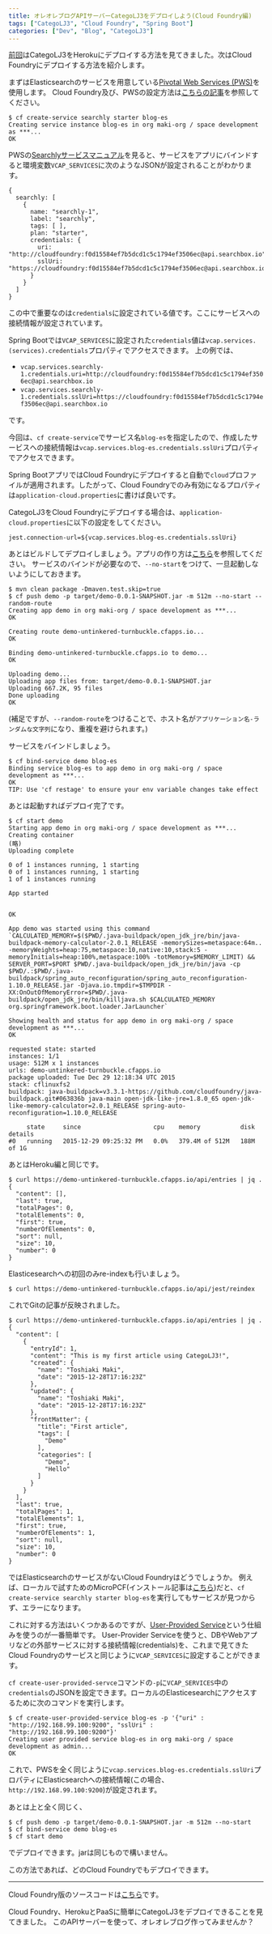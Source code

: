 ```yaml
---
title: オレオレブログAPIサーバーCategoLJ3をデプロイしよう(Cloud Foundry編)
tags: ["CategoLJ3", "Cloud Foundry", "Spring Boot"]
categories: ["Dev", "Blog", "CategoLJ3"]
---
```


[前回](https://blog.ik.am/entries/365)はCategoLJ3をHerokuにデプロイする方法を見てきました。次はCloud Foundryにデプロイする方法を紹介します。

まずはElasticsearchのサービスを用意している[Pivotal Web Services (PWS)](https://run.pivotal.io/)を使用します。
Cloud Foundry及び、PWSの設定方法は[こちらの記事](https://blog.ik.am/entries/359)を参照してください。


	$ cf create-service searchly starter blog-es
	Creating service instance blog-es in org maki-org / space development as ***...
	OK

PWSの[Searchlyサービスマニュアル](http://docs.run.pivotal.io/marketplace/services/searchly.html)を見ると、サービスをアプリにバインドすると環境変数`VCAP_SERVICES`に次のようなJSONが設定されることがわかります。

	{
	  searchly: [
	    {
	      name: "searchly-1",
	      label: "searchly",
	      tags: [ ],
	      plan: "starter",
	      credentials: {
	        uri: "http://cloudfoundry:f0d15584ef7b5dcd1c5c1794ef3506ec@api.searchbox.io",
	        sslUri: "https://cloudfoundry:f0d15584ef7b5dcd1c5c1794ef3506ec@api.searchbox.io"
	      }
	    }
	  ]
	}

この中で重要なのは`credentials`に設定されている値です。ここにサービスへの接続情報が設定されています。

Spring Bootでは`VCAP_SERVICES`に設定された`credentials`値は`vcap.services.(services).credentials`プロパティでアクセスできます。
上の例では、

* `vcap.services.searchly-1.credentials.uri=http://cloudfoundry:f0d15584ef7b5dcd1c5c1794ef3506ec@api.searchbox.io`
* `vcap.services.searchly-1.credentials.sslUri=https://cloudfoundry:f0d15584ef7b5dcd1c5c1794ef3506ec@api.searchbox.io`

です。

今回は、`cf create-service`でサービス名`blog-es`を指定したので、作成したサービスへの接続情報は`vcap.services.blog-es.credentials.sslUri`プロパティでアクセスできます。

Spring BootアプリではCloud Foundryにデプロイすると自動で`cloud`プロファイルが適用されます。したがって、Cloud Foundryでのみ有効になるプロパティは`application-cloud.properties`に書けば良いです。

CategoLJ3をCloud Foundryにデプロイする場合は、`application-cloud.properties`に以下の設定をしてください。

	jest.connection-url=${vcap.services.blog-es.credentials.sslUri}

あとはビルドしてデプロイしましょう。アプリの作り方は[こちら](https://blog.ik.am/entries/364)を参照してください。
サービスのバインドが必要なので、`--no-start`をつけて、一旦起動しないようにしておきます。

	$ mvn clean package -Dmaven.test.skip=true
	$ cf push demo -p target/demo-0.0.1-SNAPSHOT.jar -m 512m --no-start --random-route
	Creating app demo in org maki-org / space development as ***...
	OK
	
	Creating route demo-untinkered-turnbuckle.cfapps.io...
	OK
	
	Binding demo-untinkered-turnbuckle.cfapps.io to demo...
	OK
	
	Uploading demo...
	Uploading app files from: target/demo-0.0.1-SNAPSHOT.jar
	Uploading 667.2K, 95 files
	Done uploading               
	OK

(補足ですが、`--random-route`をつけることで、ホスト名が`アプリケーション名-ランダムな文字列`になり、重複を避けられます。)

サービスをバインドしましょう。
	
	$ cf bind-service demo blog-es
	Binding service blog-es to app demo in org maki-org / space development as ***...
	OK
	TIP: Use 'cf restage' to ensure your env variable changes take effect
	
あとは起動すればデプロイ完了です。

	$ cf start demo
	Starting app demo in org maki-org / space development as ***...
	Creating container
	(略)
	Uploading complete
	
	0 of 1 instances running, 1 starting
	0 of 1 instances running, 1 starting
	1 of 1 instances running
	
	App started
	
	
	OK
	
	App demo was started using this command `CALCULATED_MEMORY=$($PWD/.java-buildpack/open_jdk_jre/bin/java-buildpack-memory-calculator-2.0.1_RELEASE -memorySizes=metaspace:64m.. -memoryWeights=heap:75,metaspace:10,native:10,stack:5 -memoryInitials=heap:100%,metaspace:100% -totMemory=$MEMORY_LIMIT) && SERVER_PORT=$PORT $PWD/.java-buildpack/open_jdk_jre/bin/java -cp $PWD/.:$PWD/.java-buildpack/spring_auto_reconfiguration/spring_auto_reconfiguration-1.10.0_RELEASE.jar -Djava.io.tmpdir=$TMPDIR -XX:OnOutOfMemoryError=$PWD/.java-buildpack/open_jdk_jre/bin/killjava.sh $CALCULATED_MEMORY org.springframework.boot.loader.JarLauncher`
	
	Showing health and status for app demo in org maki-org / space development as ***...
	OK
	
	requested state: started
	instances: 1/1
	usage: 512M x 1 instances
	urls: demo-untinkered-turnbuckle.cfapps.io
	package uploaded: Tue Dec 29 12:18:34 UTC 2015
	stack: cflinuxfs2
	buildpack: java-buildpack=v3.3.1-https://github.com/cloudfoundry/java-buildpack.git#063836b java-main open-jdk-like-jre=1.8.0_65 open-jdk-like-memory-calculator=2.0.1_RELEASE spring-auto-reconfiguration=1.10.0_RELEASE
	
	     state     since                    cpu    memory           disk         details   
	#0   running   2015-12-29 09:25:32 PM   0.0%   379.4M of 512M   188M of 1G 

あとはHeroku編と同じです。

	$ curl https://demo-untinkered-turnbuckle.cfapps.io/api/entries | jq .
	{
	  "content": [],
	  "last": true,
	  "totalPages": 0,
	  "totalElements": 0,
	  "first": true,
	  "numberOfElements": 0,
	  "sort": null,
	  "size": 10,
	  "number": 0
	}

Elasticesearchへの初回のみre-indexも行いましょう。

	$ curl https://demo-untinkered-turnbuckle.cfapps.io/api/jest/reindex

これでGitの記事が反映されました。

	$ curl https://demo-untinkered-turnbuckle.cfapps.io/api/entries | jq .
	{
	  "content": [
	    {
	      "entryId": 1,
	      "content": "This is my first article using CategoLJ3!",
	      "created": {
	        "name": "Toshiaki Maki",
	        "date": "2015-12-28T17:16:23Z"
	      },
	      "updated": {
	        "name": "Toshiaki Maki",
	        "date": "2015-12-28T17:16:23Z"
	      },
	      "frontMatter": {
	        "title": "First article",
	        "tags": [
	          "Demo"
	        ],
	        "categories": [
	          "Demo",
	          "Hello"
	        ]
	      }
	    }
	  ],
	  "last": true,
	  "totalPages": 1,
	  "totalElements": 1,
	  "first": true,
	  "numberOfElements": 1,
	  "sort": null,
	  "size": 10,
	  "number": 0
	}

ではElasticsearchのサービスがないCloud Foundryはどうでしょうか。
例えば、ローカルで試すためのMicroPCF(インストール記事は[こちら](https://blog.ik.am/entries/361))だと、`cf create-service searchly starter blog-es`を実行してもサービスが見つからず、エラーになります。

これに対する方法はいくつかあるのですが、[User-Provided Service](https://docs.cloudfoundry.org/devguide/services/user-provided.html)という仕組みを使うのが一番簡単です。
User-Provider Serviceを使うと、DBやWebアプリなどの外部サービスに対する接続情報(credentials)を、これまで見てきたCloud Foundryのサービスと同じように`VCAP_SERVICES`に設定することができます。

`cf create-user-provided-servce`コマンドの`-p`に`VCAP_SERVICES`中の`credentials`のJSONを設定できます。ローカルのElasticesearchにアクセスするために次のコマンドを実行します。

	$ cf create-user-provided-service blog-es -p '{"uri" : "http://192.168.99.100:9200", "sslUri" : "http://192.168.99.100:9200"}'
	Creating user provided service blog-es in org maki-org / space development as admin...
	OK

これで、PWSを全く同じように`vcap.services.blog-es.credentials.sslUri`プロパティにElasticsearchへの接続情報(この場合、`http://192.168.99.100:9200`)が設定されます。

あとは上と全く同じく、

	$ cf push demo -p target/demo-0.0.1-SNAPSHOT.jar -m 512m --no-start
	$ cf bind-service demo blog-es
	$ cf start demo
	
でデプロイできます。jarは同じもので構いません。

この方法であれば、どのCloud Foundryでもデプロイできます。

----

Cloud Foundry版のソースコードは[こちら](https://github.com/categolj/categolj3-demo/tree/cloudfoundry)です。

Cloud Foundry、HerokuとPaaSに簡単にCategoLJ3をデプロイできることを見てきました。
このAPIサーバーを使って、オレオレブログ作ってみませんか？


